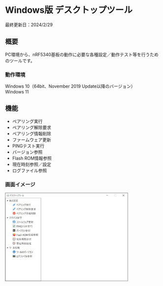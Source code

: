 # Windows版 デスクトップツール

最終更新日：2024/2/29

## 概要
PC環境から、nRF5340基板の動作に必要な各種設定／動作テスト等を行うためのツールです。

### 動作環境
Windows 10（64bit、November 2019 Update以降のバージョン）<br>
Windows 11

## 機能

* ペアリング実行
* ペアリング解除要求
* ペアリング情報削除
* ファームウェア更新
* PINGテスト実行
* バージョン参照
* Flash ROM情報参照
* 現在時刻参照／設定
* ログファイル参照

### 画面イメージ
<img src="../../DesktopTools/dotNET/assets01/0001.jpg" width="400">
